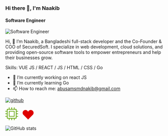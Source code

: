 ### Hi there 👋, I'm Naakib
#### Software Engineer
![Software Engineer](https://media.licdn.com/dms/image/v2/D5616AQGgG2lLHajBEw/profile-displaybackgroundimage-shrink_350_1400/profile-displaybackgroundimage-shrink_350_1400/0/1736770738134?e=1742428800&v=beta&t=HwuQZv1h1b6cQ2PE7olmQNTpBAQwB5wU6QN4nGOW2Kg)

Hi, 👋 I’m Naakib, a Bangladeshi full-stack developer and the Co-Founder & COO of SecuredSoft. I specialize in web development, cloud solutions, and providing open-source software tools to empower entrepreneurs and help their businesses grow.

Skills: VUE JS / REACT / JS / HTML / CSS / Go 

- 🔭 I’m currently working on react JS 
- 🌱 I’m currently learning Go 
- 📫 How to reach me: abusamsmdnakib@gmail.com 


[<img src='https://cdn.jsdelivr.net/npm/simple-icons@3.0.1/icons/github.svg' alt='github' height='40'>](https://github.com/Naakib)  

<a href='https://docs.github.com/en/developers'><img src='https://raw.githubusercontent.com/acervenky/animated-github-badges/master/assets/devbadge.gif' width='40' height='40'></a> <a href='https://docs.github.com/en/github/supporting-the-open-source-community-with-github-sponsors'><img src='https://raw.githubusercontent.com/acervenky/animated-github-badges/master/assets/sponsorbadge.gif' width='35' height='35'></a> 

![GitHub stats](https://github-readme-stats.vercel.app/api?username=Naakib&show_icons=true)  

